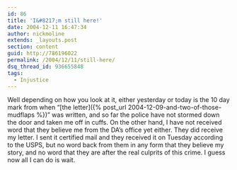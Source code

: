 ```yaml
---
id: 86
title: 'I&#8217;m still here!'
date: 2004-12-11 16:47:34
author: nickmoline
extends: _layouts.post
section: content
guid: http://786196022
permalink: /2004/12/11/still-here/
dsq_thread_id: 936655848
tags:
  - Injustice
---
```

Well depending on how you look at it, either yesterday or today is the 10 day mark from when &#8220;[the letter]({% post_url 2004-12-09-and-two-of-those-mudflaps %})&#8221; was written, and so far the police have not stormed down the door and taken me off in cuffs. On the other hand, I have not received word that they believe me from the DA&#8217;s office yet either. They did receive my letter. I sent it certified mail and they received it on Tuesday according to the USPS, but no word back from them in any form that they believe my story, and no word that they are after the real culprits of this crime. I guess now all I can do is wait.
